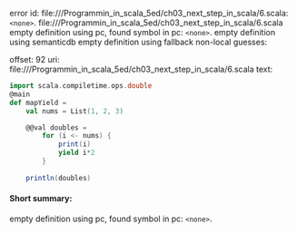 error id: file://<WORKSPACE>/Programmin_in_scala_5ed/ch03_next_step_in_scala/6.scala:`<none>`.
file://<WORKSPACE>/Programmin_in_scala_5ed/ch03_next_step_in_scala/6.scala
empty definition using pc, found symbol in pc: `<none>`.
empty definition using semanticdb
empty definition using fallback
non-local guesses:

offset: 92
uri: file://<WORKSPACE>/Programmin_in_scala_5ed/ch03_next_step_in_scala/6.scala
text:
```scala
import scala.compiletime.ops.double
@main
def mapYield = 
    val nums = List(1, 2, 3)

    @@val doubles = 
        for (i <- nums) {
            print(i)
            yield i*2
        }
    
    println(doubles)


```


#### Short summary: 

empty definition using pc, found symbol in pc: `<none>`.